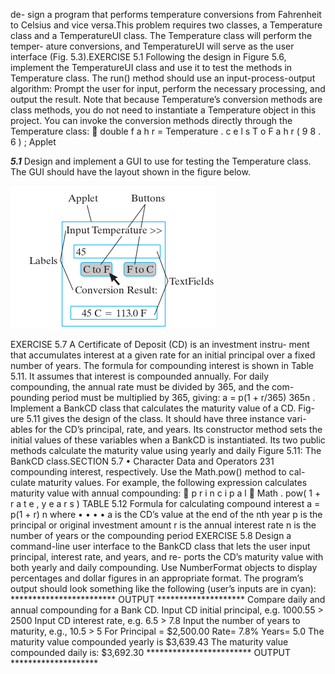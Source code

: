 de-
sign a program that performs temperature conversions from Fahrenheit to
Celsius and vice versa.This problem requires two classes, a Temperature class and a
TemperatureUI class. The Temperature class will perform the temper-
ature conversions, and TemperatureUI will serve as the user interface
(Fig. 5.3).EXERCISE 5.1 Following the design in Figure 5.6, implement the
TemperatureUI class and use it to test the methods in Temperature
class. The run() method should use an input-process-output algorithm:
Prompt the user for input, perform the necessary processing, and output
the result. Note that because Temperature’s conversion methods are
class methods, you do not need to instantiate a Temperature object in
this project. You can invoke the conversion methods directly through the
Temperature class:

double f a h r = Temperature . c e l s T o F a h r ( 9 8 . 6 ) ;
Applet

***5.1*** Design and implement a GUI to use for testing the Temperature class. The GUI should have the layout shown in the figure below.

![temperature ui](tempui.png)

EXERCISE 5.7 A Certificate of Deposit (CD) is an investment instru-
ment that accumulates interest at a given rate for an initial principal over
a fixed number of years. The formula for compounding interest is shown
in Table 5.11. It assumes that interest is compounded annually. For daily
compounding, the annual rate must be divided by 365, and the com-
pounding period must be multiplied by 365, giving: a = p(1 + r/365) 365n .
Implement a BankCD class that calculates the maturity value of a CD. Fig-
ure 5.11 gives the design of the class. It should have three instance vari-
ables for the CD’s principal, rate, and years. Its constructor method sets
the initial values of these variables when a BankCD is instantiated. Its
two public methods calculate the maturity value using yearly and daily
Figure 5.11: The BankCD class.SECTION 5.7 •
Character Data and Operators
231
compounding interest, respectively. Use the Math.pow() method to cal-
culate maturity values. For example, the following expression calculates
maturity value with annual compounding:

p r i n c i p a l ∗ Math . pow( 1 + r a t e , y e a r s )
TABLE 5.12 Formula for calculating compound interest
a = p(1 + r) n where
•
•
•
•
a is the CD’s value at the end of the nth year
p is the principal or original investment amount
r is the annual interest rate
n is the number of years or the compounding period
EXERCISE 5.8 Design a command-line user interface to the BankCD
class that lets the user input principal, interest rate, and years, and re-
ports the CD’s maturity value with both yearly and daily compounding.
Use NumberFormat objects to display percentages and dollar figures in
an appropriate format. The program’s output should look something like
the following (user’s inputs are in cyan):
************************ OUTPUT ********************
Compare daily and annual compounding for a Bank CD.
Input CD initial principal, e.g. 1000.55 > 2500
Input CD interest rate, e.g. 6.5 > 7.8
Input the number of years to maturity, e.g., 10.5 > 5
For Principal = $2,500.00 Rate= 7.8% Years= 5.0
The maturity value compounded yearly is $3,639.43
The maturity value compounded daily is: $3,692.30
************************ OUTPUT ********************